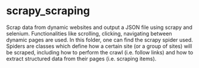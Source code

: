 # scrapy_scraping
Scrap data from dynamic websites and output a JSON file using scrapy and selenium. Functionalities like scrolling, clicking, navigating between dynamic pages are used. In this folder, one can find the scrapy spider used. Spiders are classes which define how a certain site (or a group of sites) will be scraped, including how to perform the crawl (i.e. follow links) and how to extract structured data from their pages (i.e. scraping items).
